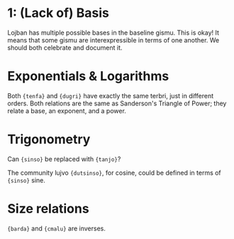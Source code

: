 # 1: (Lack of) Basis

Lojban has multiple possible bases in the baseline gismu. This is okay! It
means that some gismu are interexpressible in terms of one another. We should
both celebrate and document it.

# Exponentials & Logarithms

Both ``{tenfa}`` and ``{dugri}`` have exactly the same terbri, just in
different orders. Both relations are the same as Sanderson's Triangle of
Power; they relate a base, an exponent, and a power.

# Trigonometry

Can ``{sinso}`` be replaced with ``{tanjo}``?

The community lujvo ``{dutsinso}``, for cosine, could be defined in terms of
``{sinso}`` sine.

# Size relations

``{barda}`` and ``{cmalu}`` are inverses.

